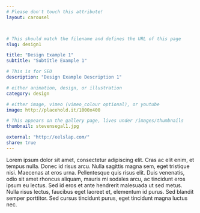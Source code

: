 ```yaml
---
# Please don't touch this attribute!
layout: carousel



# This should match the filename and defines the URL of this page
slug: design1

title: "Design Example 1"
subtitle: "Subtitle Example 1"

# This is for SEO
description: "Design Example Description 1"

# either animation, design, or illustration
category: design

# either image, vimeo (vimeo_colour optional), or youtube
image: http://placehold.it/1000x400

# This appears on the gallery page, lives under /images/thumbnails
thumbnail: stevensegal1.jpg

external: "http://eelslap.com/"
share: true
---
```


Lorem ipsum dolor sit amet, consectetur adipiscing elit. Cras ac elit enim, et tempus nulla. Donec id risus arcu. Nulla sagittis magna sem, eget tristique nisi. Maecenas at eros urna. Pellentesque quis risus elit. Duis venenatis, odio sit amet rhoncus aliquam, mauris mi sodales arcu, ac tincidunt eros ipsum eu lectus. Sed id eros et ante hendrerit malesuada ut sed metus. Nulla risus lectus, faucibus eget laoreet et, elementum id purus. Sed blandit semper porttitor. Sed cursus tincidunt purus, eget tincidunt magna luctus nec.
